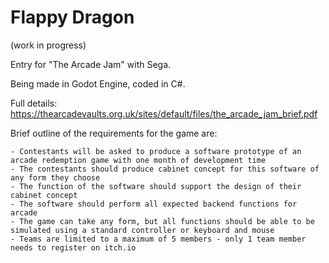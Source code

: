 # Flappy Dragon
(work in progress)

Entry for "The Arcade Jam" with Sega.

Being made in Godot Engine, coded in C#.

Full details: https://thearcadevaults.org.uk/sites/default/files/the_arcade_jam_brief.pdf

Brief outline of the requirements for the game are:

    - Contestants will be asked to produce a software prototype of an arcade redemption game with one month of development time
    - The contestants should produce cabinet concept for this software of any form they choose
    - The function of the software should support the design of their cabinet concept
    - The software should perform all expected backend functions for arcade
    - The game can take any form, but all functions should be able to be simulated using a standard controller or keyboard and mouse
    - Teams are limited to a maximum of 5 members - only 1 team member needs to register on itch.io